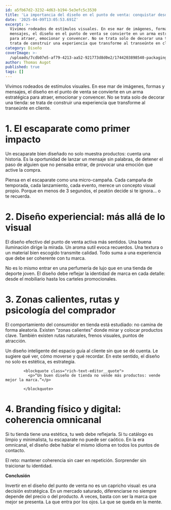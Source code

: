 ```yaml
---
id: a5fb67d2-3232-4d63-b194-5e3efc5c3530
title: 'La importancia del diseño en el punto de venta: conquistar desde el escaparate'
date: '2025-04-09T13:05:53.691Z'
excerpt: >-
  Vivimos rodeados de estímulos visuales. En ese mar de imágenes, formas y
  mensajes, el diseño en el punto de venta se convierte en un arma estratégica
  para atraer, emocionar y convencer. No se trata solo de decorar una tienda: se
  trata de construir una experiencia que transforme al transeúnte en cliente.
category: Diseño
coverImage: >-
  /uploads/7cdb07e5-af79-4213-aa52-921773d8d0e2/1744203898540-packaging-trends.jpg
author: Thomas Augot
published: true
tags: []
---
```

<p></p>
<p>Vivimos rodeados de estímulos visuales. En ese mar de imágenes, formas y mensajes, el diseño en el punto de venta se convierte en un arma estratégica para atraer, emocionar y convencer. No se trata solo de decorar una tienda: se trata de construir una experiencia que transforme al transeúnte en cliente.</p>
<h1>1. El escaparate como primer impacto</h1>
<p>Un escaparate bien diseñado no solo muestra productos: cuenta una historia. Es la oportunidad de lanzar un mensaje sin palabras, de detener el paso de alguien que no pensaba entrar, de provocar una emoción que active la compra.</p>
<p>Piensa en el escaparate como una micro-campaña. Cada campaña de temporada, cada lanzamiento, cada evento, merece un concepto visual propio. Porque en menos de 3 segundos, el peatón decide si te ignora... o te recuerda.</p>
<h1>2. Diseño experiencial: más allá de lo visual</h1>
<p>El diseño efectivo del punto de venta activa más sentidos. Una buena iluminación dirige la mirada. Un aroma sutil evoca recuerdos. Una textura o un material bien escogido transmite calidad. Todo suma a una experiencia que debe ser coherente con tu marca.</p>
<p>No es lo mismo entrar en una perfumería de lujo que en una tienda de deporte joven. El diseño debe reflejar la identidad de marca en cada detalle: desde el mobiliario hasta los carteles promocionales.</p>
<h1>3. Zonas calientes, rutas y psicología del comprador</h1>
<p>El comportamiento del consumidor en tienda está estudiado: no camina de forma aleatoria. Existen “zonas calientes” donde mirar y colocar productos clave. También existen rutas naturales, frenos visuales, puntos de atracción.</p>
<p>Un diseño inteligente del espacio guía al cliente sin que se dé cuenta. Le sugiere qué ver, cómo moverse y qué recordar. En este sentido, el diseño no solo es estética, es estrategia.</p>

            <blockquote class="rich-text-editor__quote">
              <p>“Un buen diseño de tienda no vende más productos: vende mejor la marca.”</p>
              
            </blockquote>
          
<h1>4. Branding físico y digital: coherencia omnicanal</h1>
<p>Si tu tienda tiene una estética, tu web debe reflejarla. Si tu catálogo es limpio y minimalista, tu escaparate no puede ser caótico. En la era omnicanal, el diseño debe hablar el mismo idioma en todos los puntos de contacto.</p>
<p>El reto: mantener coherencia sin caer en repetición. Sorprender sin traicionar tu identidad.</p>
<p></p>
<p><strong>Conclusión</strong></p>
<p>Invertir en el diseño del punto de venta no es un capricho visual: es una decisión estratégica. En un mercado saturado, diferenciarse no siempre depende del precio o del producto. A veces, basta con ser la marca que mejor se presenta. La que entra por los ojos. La que se queda en la mente.</p>
